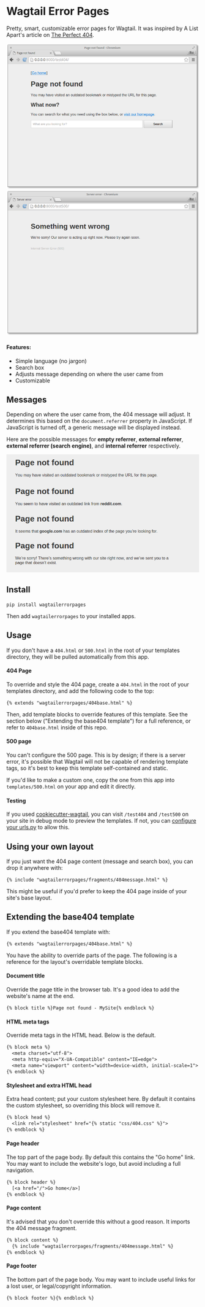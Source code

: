 Wagtail Error Pages
===================
Pretty, smart, customizable error pages for Wagtail. It was inspired by A List Apart's article on [The Perfect 404](http://alistapart.com/article/perfect404).

![Default 404 page](screenshots/error404.png)
![Default 500 page](screenshots/error500.png)

#### Features:
* Simple language (no jargon)
* Search box
* Adjusts message depending on where the user came from
* Customizable

Messages
--------
Depending on where the user came from, the 404 message will adjust. It determines this based on the `document.referrer` property in JavaScript. If JavaScript is turned off, a generic message will be displayed instead.

Here are the possible messages for **empty referrer**, **external referrer**, **external referrer (search engine)**, and **internal referrer** respectively.

![List of possible 404 messages](screenshots/error404-messages.png)

Install
-------

    pip install wagtailerrorpages

Then add `wagtailerrorpages` to your installed apps.

Usage
-----
If you don't have a `404.html` or `500.html` in the root of your templates directory, they will be pulled automatically from this app.

#### 404 Page
To override and style the 404 page, create a `404.html` in the root of your templates directory, and add the following code to the top:

    {% extends "wagtailerrorpages/404base.html" %}

Then, add template blocks to override features of this template. See the section below ("Extending the base404 template") for a full reference, or refer to `404base.html` inside of this repo.

#### 500 page
You can't configure the 500 page. This is by design; if there is a server error, it's possible that Wagtail will not be capable of rendering template tags, so it's best to keep this template self-contained and static.

If you'd like to make a custom one, copy the one from this app into `templates/500.html` on your app and edit it directly.

#### Testing
If you used [cookiecutter-wagtail](https://github.com/torchbox/cookiecutter-wagtail), you can visit `/test404` and `/test500` on your site in debug mode to preview the templates. If not, you can [configure your urls.py](https://github.com/torchbox/cookiecutter-wagtail/blob/23d5dd7a7ba1e442f6c8c5526d211900d05030ef/%7B%7Bcookiecutter.repo_name%7D%7D/%7B%7Bcookiecutter.repo_name%7D%7D/urls.py#L23) to allow this.

Using your own layout
---------------------
If you just want the 404 page content (message and search box), you can drop it anywhere with:

    {% include "wagtailerrorpages/fragments/404message.html" %}

This might be useful if you'd prefer to keep the 404 page inside of your site's base layout.

Extending the base404 template
------------------------------
If you extend the base404 template with:

    {% extends "wagtailerrorpages/404base.html" %}

You have the ability to override parts of the page. The following is a reference for the layout's overridable template blocks.

#### Document title
Override the page title in the browser tab. It's a good idea to add the website's name at the end.

    {% block title %}Page not found - MySite{% endblock %}

#### HTML meta tags
Override meta tags in the HTML head. Below is the default.

    {% block meta %}
      <meta charset="utf-8">
      <meta http-equiv="X-UA-Compatible" content="IE=edge">
      <meta name="viewport" content="width=device-width, initial-scale=1">
    {% endblock %}

#### Stylesheet and extra HTML head
Extra head content; put your custom stylesheet here. By default it contains the custom stylesheet, so overriding this block will remove it.

    {% block head %}
      <link rel="stylesheet" href="{% static "css/404.css" %}">
    {% endblock %}

#### Page header
The top part of the page body. By default this contains the "Go home" link. You may want to include the website's logo, but avoid including a full navigation.

    {% block header %}
      [<a href="/">Go home</a>]
    {% endblock %}

#### Page content
It's advised that you don't override this without a good reason. It imports the 404 message fragment.

    {% block content %}
      {% include "wagtailerrorpages/fragments/404message.html" %}
    {% endblock %}

#### Page footer
The bottom part of the page body. You may want to include useful links for a lost user, or legal/copyright information.

    {% block footer %}{% endblock %}
